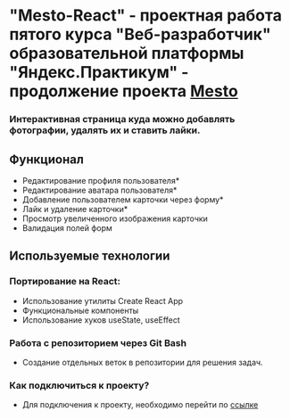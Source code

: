 # "Mesto-React" - проектная работа пятого курса "Веб-разработчик" образовательной платформы "Яндекс.Практикум" - продолжение проекта [Mesto](https://github.com/Dmitry-Rusinov/mesto)
### Интерактивная страница куда можно добавлять фотографии, удалять их и ставить лайки.

## Функционал

* Редактирование профиля пользователя*
* Редактирование аватара пользователя*
* Добавление пользователем карточки через форму*
* Лайк и удаление карточки*
* Просмотр увеличенного изображения карточки
* Валидация полей форм 

## Используемые технологии
### Портирование на React:

* Использование утилиты  Create React App
* Функциональные компоненты
* Использование хуков useState, useEffect

### Работа с репозиторием через Git Bash
* Создание отдельных веток в репозитории для решения задач.
### Как подключиться к проекту?
* Для подключения к проекту, необходимо перейти по [ссылке](https://dmitry-rusinov.github.io/mesto-react/ "Проект Mesto-React")